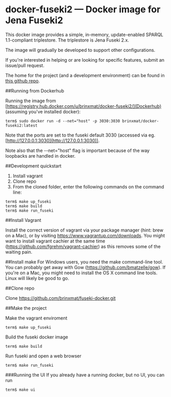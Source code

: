 # docker-fuseki2 — Docker image for Jena Fuseki2
This docker image provides a simple, in-memory, update-enabled SPARQL 1.1-compliant triplestore. The triplestore is Jena Fuseki 2.x.

The image will gradually be developed to support other configurations.

If you're interested in helping or are looking for specific features, submit an issue/pull request.

The home for the project (and a development environment) can be found in [this github repo](https://github.com/brinxmat/docker-fuseki2/).

##Running from Dockerhub

Running the image from [https://registry.hub.docker.com/u/brinxmat/docker-fuseki2/](Dockerhub) (assuming you've installed docker):
```
term$ sudo docker run -d --net="host" -p 3030:3030 brinxmat/docker-fuseki2:latest
```
Note that the ports are set to the fuseki default 3030 (accessed via eg. [http://127.0.0.1:3030](http://127.0.0.1:3030)).

Note also that the --net="host" flag is important because of the way loopbacks are handled in docker.

##Development quickstart

1. Install vagrant
2. Clone repo
3. From the cloned folder, enter the following commands on the command line:
```
term$ make up_fuseki
term$ make build
term$ make run_fuseki
```

##Install Vagrant

Install the correct version of vagrant via your package manager (hint: brew on a Mac), or by visiting https://www.vagrantup.com/downloads. You might want to install vagrant cachier at the same time (https://github.com/fgrehm/vagrant-cachier) as this removes some of the waiting pain.

##Install make
For Windows users, you need the make command-line tool. You can probably get away with Gow (https://github.com/bmatzelle/gow). If you're on a Mac, you might need to install the OS X command line tools. Linux will likely be good to go.

##Clone repo

Clone https://github.com/brinxmat/fuseki-docker.git

##Make the project

Make the vagrant enviroment
```
term$ make up_fuseki
```
Build the fuseki docker image
```
term$ make build
```
Run fuseki and open a web browser
```
term$ make run_fuseki
```
###Running the UI
If you already have a running docker, but no UI, you can run
```
term$ make ui
```
